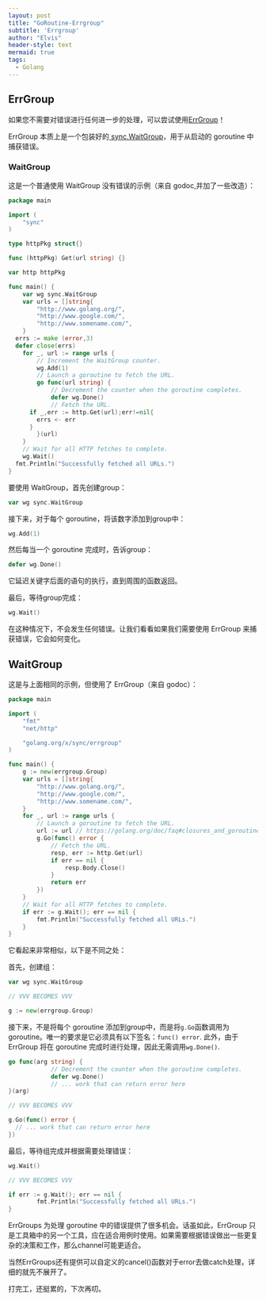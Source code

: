```yaml
---
layout: post
title: "GoRoutine-Errgroup"
subtitle: 'Errgroup'
author: "Elvis"
header-style: text
mermaid: true
tags:
  - Golang
---
```




## ErrGroup

如果您不需要对错误进行任何进一步的处理，可以尝试使用[ErrGroup](https://pkg.go.dev/golang.org/x/sync/errgroup)！

ErrGroup 本质上是一个包装好的[ sync.WaitGroup](https://pkg.go.dev/sync#WaitGroup)，用于从启动的 goroutine 中捕获错误。

### WaitGroup

这是一个普通使用 WaitGroup 没有错误的示例（来自 godoc,并加了一些改造）：

```go
package main

import (
	"sync"
)

type httpPkg struct{}

func (httpPkg) Get(url string) {}

var http httpPkg

func main() {
	var wg sync.WaitGroup
	var urls = []string{
		"http://www.golang.org/",
		"http://www.google.com/",
		"http://www.somename.com/",
	}
  errs := make (error,3)
  defer close(errs)
	for _, url := range urls {
		// Increment the WaitGroup counter.
		wg.Add(1)
		// Launch a goroutine to fetch the URL.
		go func(url string) {
			// Decrement the counter when the goroutine completes.
			defer wg.Done()
			// Fetch the URL.
      if _,err := http.Get(url);err!=nil{
        errs <- err
      }
		}(url)
	}
	// Wait for all HTTP fetches to complete.
	wg.Wait()
  fmt.Println("Successfully fetched all URLs.")
}
```

要使用 WaitGroup，首先创建group：

```go
var wg sync.WaitGroup
```

接下来，对于每个 goroutine，将该数字添加到group中：

```go
wg.Add(1)
```

然后每当一个 goroutine 完成时，告诉group：

```go
defer wg.Done()
```

它延迟关键字后面的语句的执行，直到周围的函数返回。

最后，等待group完成：

```go
wg.Wait()
```

在这种情况下，不会发生任何错误。让我们看看如果我们需要使用 ErrGroup 来捕获错误，它会如何变化。

## WaitGroup

这是与上面相同的示例，但使用了 ErrGroup（来自 godoc）：

```go
package main

import (
	"fmt"
	"net/http"

	"golang.org/x/sync/errgroup"
)

func main() {
	g := new(errgroup.Group)
	var urls = []string{
		"http://www.golang.org/",
		"http://www.google.com/",
		"http://www.somename.com/",
	}
	for _, url := range urls {
		// Launch a goroutine to fetch the URL.
		url := url // https://golang.org/doc/faq#closures_and_goroutines
		g.Go(func() error {
			// Fetch the URL.
			resp, err := http.Get(url)
			if err == nil {
				resp.Body.Close()
			}
			return err
		})
	}
	// Wait for all HTTP fetches to complete.
	if err := g.Wait(); err == nil {
		fmt.Println("Successfully fetched all URLs.")
	}
}
```

它看起来非常相似，以下是不同之处：

首先，创建组：

```go
var wg sync.WaitGroup

// VVV BECOMES VVV

g := new(errgroup.Group)
```

接下来，不是将每个 goroutine 添加到group中，而是将`g.Go`函数调用为 goroutine。唯一的要求是它必须具有以下签名：`func() error`. 此外，由于 ErrGroup 将在 goroutine 完成时进行处理，因此无需调用`wg.Done()`.

```go
go func(arg string) {
			// Decrement the counter when the goroutine completes.
			defer wg.Done()
			// ... work that can return error here
}(arg)

// VVV BECOMES VVV

g.Go(func() error {
  // ... work that can return error here
})
```

最后，等待组完成并根据需要处理错误：

```go
wg.Wait()

// VVV BECOMES VVV

if err := g.Wait(); err == nil {
		fmt.Println("Successfully fetched all URLs.")
}
```

ErrGroups 为处理 goroutine 中的错误提供了很多机会。话虽如此，ErrGroup 只是工具箱中的另一个工具，应在适合用例时使用。如果需要根据错误做出一些更复杂的决策和工作，那么channel可能更适合。

当然ErrGroups还有提供可以自定义的cancel()函数对于error去做catch处理，详细的就先不展开了。

打完工，还挺累的，下次再叨。